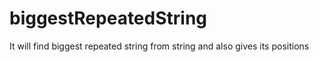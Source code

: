 # biggestRepeatedString
It will find biggest repeated string from string and also gives its positions
